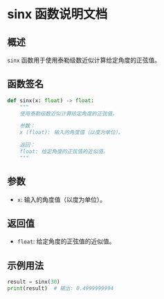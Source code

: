 # sinx 函数说明文档

## 概述
`sinx` 函数用于使用泰勒级数近似计算给定角度的正弦值。

## 函数签名
```python
def sinx(x: float) -> float:
    """
    使用泰勒级数近似计算给定角度的正弦值。

    参数：
    x (float): 输入的角度值（以度为单位）。

    返回：
    float: 给定角度的正弦值的近似值。
    """
```

## 参数

- `x`: 输入的角度值（以度为单位）。

## 返回值

- `float`: 给定角度的正弦值的近似值。

## 示例用法

```python
result = sinx(30)
print(result)  # 输出: 0.4999999994
```